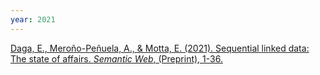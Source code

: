 ```yaml
---
year: 2021
---
```

[Daga, E., Meroño-Peñuela, A., & Motta, E. (2021). Sequential linked data: The state of affairs. *Semantic Web*, (Preprint), 1-36.](http://www.semantic-web-journal.net/content/sequential-linked-data-state-affairs-1)